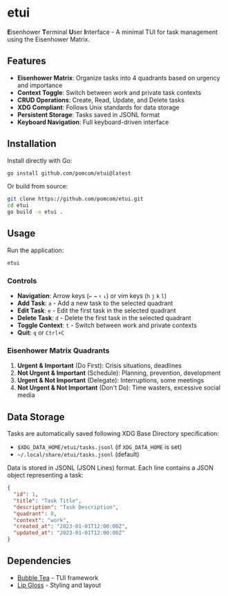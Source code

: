 # etui

**E**isenhower **T**erminal **U**ser **I**nterface - A minimal TUI for task management using the Eisenhower Matrix.

## Features

- **Eisenhower Matrix**: Organize tasks into 4 quadrants based on urgency and importance
- **Context Toggle**: Switch between work and private task contexts  
- **CRUD Operations**: Create, Read, Update, and Delete tasks
- **XDG Compliant**: Follows Unix standards for data storage
- **Persistent Storage**: Tasks saved in JSONL format
- **Keyboard Navigation**: Full keyboard-driven interface

## Installation

Install directly with Go:
```bash
go install github.com/pomcom/etui@latest
```

Or build from source:
```bash
git clone https://github.com/pomcom/etui.git
cd etui
go build -o etui .
```

## Usage

Run the application:
```bash
etui
```

### Controls

- **Navigation**: Arrow keys (`←` `→` `↑` `↓`) or vim keys (`h` `j` `k` `l`)
- **Add Task**: `a` - Add a new task to the selected quadrant
- **Edit Task**: `e` - Edit the first task in the selected quadrant
- **Delete Task**: `d` - Delete the first task in the selected quadrant
- **Toggle Context**: `t` - Switch between work and private contexts
- **Quit**: `q` or `Ctrl+C`

### Eisenhower Matrix Quadrants

1. **Urgent & Important** (Do First): Crisis situations, deadlines
2. **Not Urgent & Important** (Schedule): Planning, prevention, development
3. **Urgent & Not Important** (Delegate): Interruptions, some meetings
4. **Not Urgent & Not Important** (Don't Do): Time wasters, excessive social media

## Data Storage

Tasks are automatically saved following XDG Base Directory specification:
- `$XDG_DATA_HOME/etui/tasks.jsonl` (if `XDG_DATA_HOME` is set)  
- `~/.local/share/etui/tasks.jsonl` (default)

Data is stored in JSONL (JSON Lines) format. Each line contains a JSON object representing a task:

```json
{
  "id": 1,
  "title": "Task Title",
  "description": "Task Description",
  "quadrant": 0,
  "context": "work",
  "created_at": "2023-01-01T12:00:00Z",
  "updated_at": "2023-01-01T12:00:00Z"
}
```

## Dependencies

- [Bubble Tea](https://github.com/charmbracelet/bubbletea) - TUI framework
- [Lip Gloss](https://github.com/charmbracelet/lipgloss) - Styling and layout